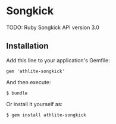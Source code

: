 # Songkick

TODO: Ruby Songkick API version 3.0

## Installation

Add this line to your application's Gemfile:

    gem 'athlite-songkick'

And then execute:

    $ bundle

Or install it yourself as:

    $ gem install athlite-songkick
